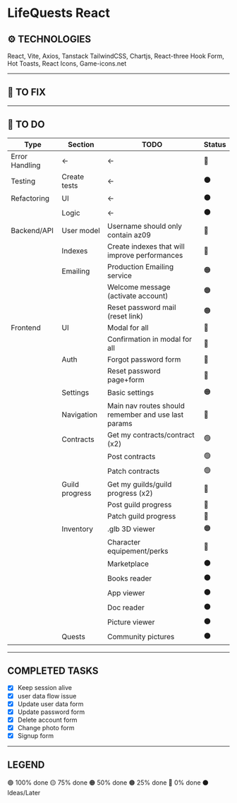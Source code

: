 # LifeQuests React

## ⚙️ TECHNOLOGIES
React, Vite, Axios, Tanstack
TailwindCSS, Chartjs, React-three
Hook Form, Hot Toasts, React Icons, Game-icons.net
___

## 🔧 TO FIX


___

## 🔳 TO DO
| Type           | Section        | TODO                                                | Status |
| -------------- | -------------- | --------------------------------------------------- | ------ |
| Error Handling | ←              | ←                                                   | 🔴     |
| Testing        | Create tests   | ←                                                   | ⚫     |
| Refactoring    | UI             | ←                                                   | ⚫     |
|                | Logic          | ←                                                   | ⚫     |
| Backend/API    | User model     | Username should only contain az09                   | 🔴     |
|                | Indexes        | Create indexes that will improve performances       | 🔴     |
|                | Emailing       | Production Emailing service                         | 🟠     |
|                |                | Welcome message (activate account)                  | 🟠     |
|                |                | Reset password mail (reset link)                    | 🟠     |
| Frontend       | UI             | Modal for all                                       | 🔴     |
|                |                | Confirmation in modal for all                       | 🔴     |
|                | Auth           | Forgot password form                                | 🔴     |
|                |                | Reset password page+form                            | 🔴     |
|                | Settings       | Basic settings                                      | 🟠     |
|                | Navigation     | Main nav routes should remember and use last params | 🔴     |
|                | Contracts      | Get my contracts/contract (x2)                      | 🟢     |
|                |                | Post contracts                                      | 🟢     |
|                |                | Patch contracts                                     | 🟢     |
|                | Guild progress | Get my guilds/guild progress (x2)                   | 🔴     |
|                |                | Post guild progress                                 | 🔴     |
|                |                | Patch guild progress                                | 🔴     |
|                | Inventory      | .glb 3D viewer                                      | 🟠     |
|                |                | Character equipement/perks                          | 🔴     |
|                |                | Marketplace                                         | ⚫     |
|                |                | Books reader                                        | ⚫     |
|                |                | App viewer                                          | ⚫     |
|                |                | Doc reader                                          | ⚫     |
|                |                | Picture viewer                                      | ⚫     |
|                | Quests         | Community pictures                                  | ⚫     |

___

## COMPLETED TASKS
- [x] Keep session alive
- [x] user data flow issue
- [x] Update user data form
- [x] Update password form
- [x] Delete account form
- [x] Change photo form
- [x] Signup form

___

## LEGEND
🟢 100% done
🟡 75% done
🟠 50% done
🟤 25% done
🔴 0% done
⚫ Ideas/Later